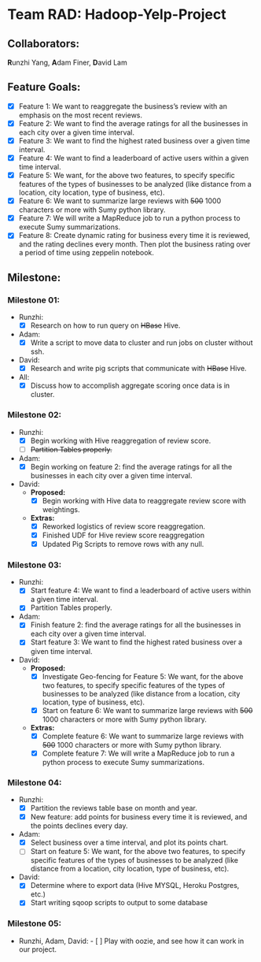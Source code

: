 # Team RAD: Hadoop-Yelp-Project
## Collaborators:
  **R**unzhi Yang, **A**dam Finer, **D**avid Lam

## Feature Goals:
  - [x] Feature 1: We want to reaggregate the business’s review with an emphasis on the most recent reviews.
  - [x] Feature 2: We want to find the average ratings for all the businesses in each city over a given time interval.
  - [x] Feature 3: We want to find the highest rated business over a given time interval.
  - [x] Feature 4: We want to find a leaderboard of active users within a given time interval.
  - [x] Feature 5: We want, for the above two features, to specify specific features of the types of businesses to be analyzed (like distance from a location, city location, type of business, etc).
  - [x] Feature 6: We want to summarize large reviews with ~~500~~ 1000 characters or more with Sumy python library.
  - [x] Feature 7: We will write a MapReduce job to run a python process to execute Sumy summarizations.
  - [x] Feature 8: Create dynamic rating for business every time it is reviewed, and the rating declines every month. Then plot the business rating over a period of time using zeppelin notebook.

## Milestone:
### Milestone 01:
  - Runzhi:
    - [x] Research on how to run query on ~~HBase~~ Hive.
  - Adam:
    - [x] Write a script to move data to cluster and run jobs on cluster without ssh.
  - David:
    - [x] Research and write pig scripts that communicate with ~~HBase~~ Hive.
  - All:
    - [x] Discuss how to accomplish aggregate scoring once data is in cluster.

### Milestone 02:
  - Runzhi:
    - [x] Begin working with Hive reaggregation of review score.
    - [ ] ~~Partition Tables properly.~~
  - Adam:
    - [x] Begin working on feature 2: find the average ratings for all the businesses in each city over a given time interval.
  - David:
    - **Proposed:**
      - [x] Begin working with Hive data to reaggregate review score with weightings.
    - **Extras:**
      - [x] Reworked logistics of review score reaggregation.
      - [x] Finished UDF for Hive review score reaggregation
      - [x] Updated Pig Scripts to remove rows with any null.

### Milestone 03:
   - Runzhi:
     - [x] Start feature 4: We want to find a leaderboard of active users within a given time interval.
     - [x] Partition Tables properly.
   - Adam:
     - [x] Finish feature 2: find the average ratings for all the businesses in each city over a given time interval.
     - [x] Start feature 3: We want to find the highest rated business over a given time interval.
   - David:
     - **Proposed:**
       - [x] Investigate Geo-fencing for Feature 5: We want, for the above two features, to specify specific features of the types of businesses to be analyzed (like distance from a location, city location, type of business, etc).
       - [x] Start on feature 6: We want to summarize large reviews with ~~500~~ 1000 characters or more with Sumy python library.
     - **Extras:**
       - [x] Complete feature 6: We want to summarize large reviews with ~~500~~ 1000 characters or more with Sumy python library.
       - [x] Complete feature 7: We will write a MapReduce job to run a python process to execute Sumy summarizations.

### Milestone 04:
  - Runzhi:
    - [x] Partition the reviews table base on month and year.
    - [x] New feature: add points for business every time it is reviewed, and the points declines every day.
  - Adam:
    - [x] Select business over a time interval, and plot its points chart.
    - [ ] Start on feature 5: We want, for the above two features, to specify specific features of the types of businesses to be analyzed (like distance from a location, city location, type of business, etc).
  - David:
    - [x] Determine where to export data (Hive MYSQL, Heroku Postgres, etc.)
    - [x] Start writing sqoop scripts to output to some database
    
### Milestone 05:
   - Runzhi, Adam, David:
    - [ ] Play with oozie, and see how it can work in our project.
   
